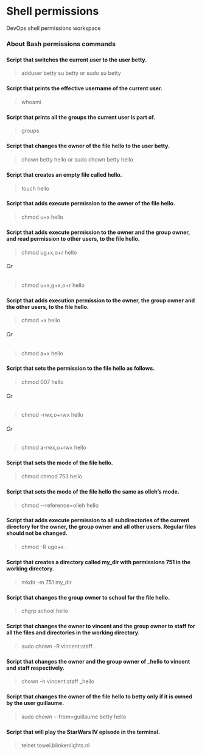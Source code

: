 
# Shell permissions
DevOps shell permissions workspace

### About Bash permissions commands
### 

### 
#### Script that switches the current user to the user betty.
> adduser betty
> su betty 
or
> sudo su betty

### 
#### Script that prints the effective username of the current user.
> whoami

### 
#### Script that prints all the groups the current user is part of.
> groups

### 
#### Script that changes the owner of the file hello to the user betty.
> chown betty hello
or
> sudo chown betty hello

### 
#### Script that creates an empty file called hello.
> touch hello

### 
#### Script that adds execute permission to the owner of the file hello.
> chmod u+x hello

###
#### Script that adds execute permission to the owner and the group owner, and read permission to other users, to the file hello.
> chmod ug+x,o+r hello
###### Or
> chmod u+x,g+x,o+r hello

###
#### Script that adds execution permission to the owner, the group owner and the other users, to the file hello.
> chmod +x hello
###### Or
> chmod a+x hello

###
#### Script that sets the permission to the file hello as follows.
> chmod 007 hello
###### Or
> chmod -rwx,o+rwx hello
###### Or
> chmod a-rwx,o+rwx hello

###
#### Script that sets the mode of the file hello.
> chmod chmod 753 hello

###
#### Script that sets the mode of the file hello the same as olleh’s mode.
> chmod --reference=olleh hello

###
#### Script that adds execute permission to all subdirectories of the current directory for the owner, the group owner and all other users. Regular files should not be changed.
> chmod -R ugo+x .

###
#### Script that creates a directory called my_dir with permissions 751 in the working directory.
> mkdir -m 751 my_dir

###
#### Script that changes the group owner to school for the file hello.
> chgrp school hello

###
#### Script that changes the owner to vincent and the group owner to staff for all the files and directories in the working directory.
> sudo chown -R vincent:staff .

###
#### Script that changes the owner and the group owner of _hello to vincent and staff respectively.
> chown -h vincent:staff _hello

### 
#### Script that changes the owner of the file hello to betty only if it is owned by the user guillaume.
> sudo chown --from=guillaume betty hello

### 
#### Script that will play the StarWars IV episode in the terminal.
> telnet towel.blinkenlights.nl
